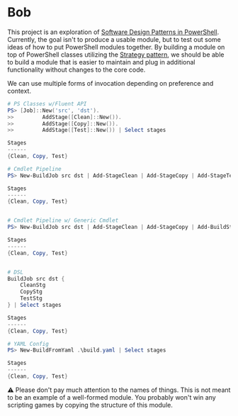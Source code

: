 # Bob

This project is an exploration of [Software Design Patterns in PowerShell](https://www.automatedops.com/blog/2018/04/11/software-design-patterns-in-powershell-strategy-pattern/).
Currently, the goal isn't to produce a usable module, but to test out some ideas of how to put PowerShell modules together.
By building a module on top of PowerShell classes utilizing the [Strategy pattern](http://www.blackwasp.co.uk/Strategy.aspx), we should be able to build a module that is easier to maintain and plug in additional functionality without changes to the core code.

We can use multiple forms of invocation depending on preference and context.

```powershell
# PS Classes w/Fluent API
PS> [Job]::New('src', 'dst').
>>         AddStage([Clean]::New()).
>>         AddStage([Copy]::New()).
>>         AddStage([Test]::New()) | Select stages

Stages
------
{Clean, Copy, Test}

# Cmdlet Pipeline
PS> New-BuildJob src dst | Add-StageClean | Add-StageCopy | Add-StageTest | Select stages

Stages
------
{Clean, Copy, Test}


# Cmdlet Pipeline w/ Generic Cmdlet
PS> New-BuildJob src dst | Add-StageClean | Add-StageCopy | Add-BuildStage -Stage ([Test]::New()) | Select stages

Stages
------
{Clean, Copy, Test}


# DSL
BuildJob src dst {
    CleanStg
    CopyStg
    TestStg
} | Select stages

Stages
------
{Clean, Copy, Test}

# YAML Config
PS> New-BuildFromYaml .\build.yaml | Select stages

Stages
------
{Clean, Copy, Test}
```

:warning: Please don't pay much attention to the names of things.
This is not meant to be an example of a well-formed module.
You probably won't win any scripting games by copying the structure of this module.
